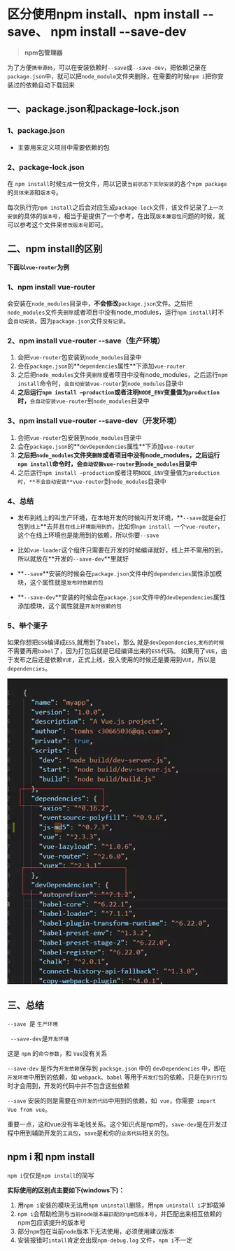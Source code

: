 # 区分使用npm install、npm install --save、 npm install --save-dev

> **npm包管理器**

为了方便`携带源码`，可以在安装依赖时`--save`或`--save-dev`，把依赖记录在`package.json`中，就可以把`node_module`文件夹删除，在需要的时候`npm i`把你安装过的依赖自动下载回来

## 一、package.json和package-lock.json

### 1、package.json

- 主要用来定义项目中需要依赖的包

### 2、package-lock.json

在 `npm install`时候`生成`一份文件，用以记录`当前状态下实际安装`的各个`npm package`的`具体来源`和`版本号`。

每次执行完`npm install`之后会对应生成`package-lock`文件，该文件记录了`上一次安装`的具体的`版本号`，相当于是提供了一个参考，在出现`版本兼容性`问题的时候，就可以参考这个文件来`修改版本号`即可。

## 二、npm install的区别

**下面以`vue-router`为例**

### 1、npm install vue-router

会安装在`node_modules`目录中，**不会修改**`package.json`文件。之后把`node_modules`文件夹`删除`或者项目中没有node_modules，运行`npm install`时不会`自动安装`，因为`package.json`文件`没有记录`。

### 2、npm install vue-router --save（生产环境）

1. 会把`vue-router`包安装到`node_modules`目录中
2. 会在`package.json`的**`dependencies`属性**下添加`vue-router`
3. 之后把`node_modules`文件夹`删除`或者项目中没有node_modules，之后运行`npm install`命令时，`会自动安装vue-router`到`node_modules`目录中
4. **之后运行`npm install –production`或者注明`NODE_ENV`变量值为`production`时，**`会自动安装vue-router`到`node_modules`目录中

### 3、npm install vue-router --save-dev（开发环境）

1. 会把`vue-router`包安装到`node_modules`目录中
2. 会在`package.json`的**`devDependencies`属性**下添加`vue-router`
3.  **之后把`node_modules`文件夹`删除`或者项目中没有node_modules，之后运行`npm install`命令时，会`自动安装vue-router`到`node_modules`目录中**
4. 之后运行`npm install –production`或者注明`NODE_ENV`变量值为`production时`，`**不会自动安装**vue-router`到`node_modules`目录中

### 4、总结

- 发布到线上的叫生产环境，在本地开发的时候叫开发环境，**`--save`就是会打包到`线上`**去并且`在线上环境能用到的`，比如你`npm install `一个`vue-router`，这个在线上环境也是能用到的依赖，所以你要`--save`

- 比如`vue-loader`这个组件只需要在开发的时候编译就好，线上并不需用的到，所以就放在**开发的`--save-dev`**里就好

- **`--save`**安装的时候会在`package.json`文件中的`dependencies`属性添加模块，这个属性就是`发布时依赖的包`

- **`--save-dev`**安装的时候会在`package.json`文件中的`devDependencies`属性添加模块，这个属性就是`开发时依赖的包`

### 5、举个栗子

如果你想把`ES6`编译成`ES5`,就用到了`babel`，那么 就是`devDependencies`,`发布的时候`不需要再用`babel`了，因为打包后就是已经编译出来的`ES5`代码。
 如果用了`VUE`，由于发布之后还是依赖`VUE`，正式上线，投入使用的时候还是要用到`VUE`，所以是`dependencies`。

![img](2_npm%E5%91%BD%E4%BB%A4%E5%8C%BA%E5%88%AB/webp-16472492583032.webp)

## 三、总结

 `--save `是 `生产环境 `

` --save-dev`是`开发环境`

这是 `npm` 的`命令参数`，和 `Vue`没有关系

`--save-dev` 是作为`开发依赖`保存到 `packsge.json` 中的 `devDependencies` 中，即在`开发环境`中用到的依赖，如 `webpack`、`babel` 等用于`开发打包`的依赖，只是在`执行打包`时才会用到，开发的代码中并不包含这些依赖

`--save` 安装的则是需要在`你开发的代码`中用到的依赖，如` vue`，你需要` import Vue from vue`。

重要一点，这和vue没有半毛钱关系。这个知识点是npm的，`save-dev`是在开发过程中用到辅助开发的`工具包`，`save`是和你的`业务代码`相关的包。

## npm i 和 npm install

`npm i`仅仅是`npm install`的简写

**实际使用的区别点主要如下(windows下)：**

1. 用`npm i`安装的模块无法用`npm uninstall`删除，用`npm uninstall i`才卸载掉
2. `npm i`会帮助检测与`当前node版本最匹配的npm包版本号`，并匹配出来相互依赖的npm包应该提升的版本号
3. 部分`npm`包在当前`node`版本下无法使用，必须使用建议版本
4. 安装报错时`intall`肯定会出现`npm-debug.log` 文件，`npm i`不一定


